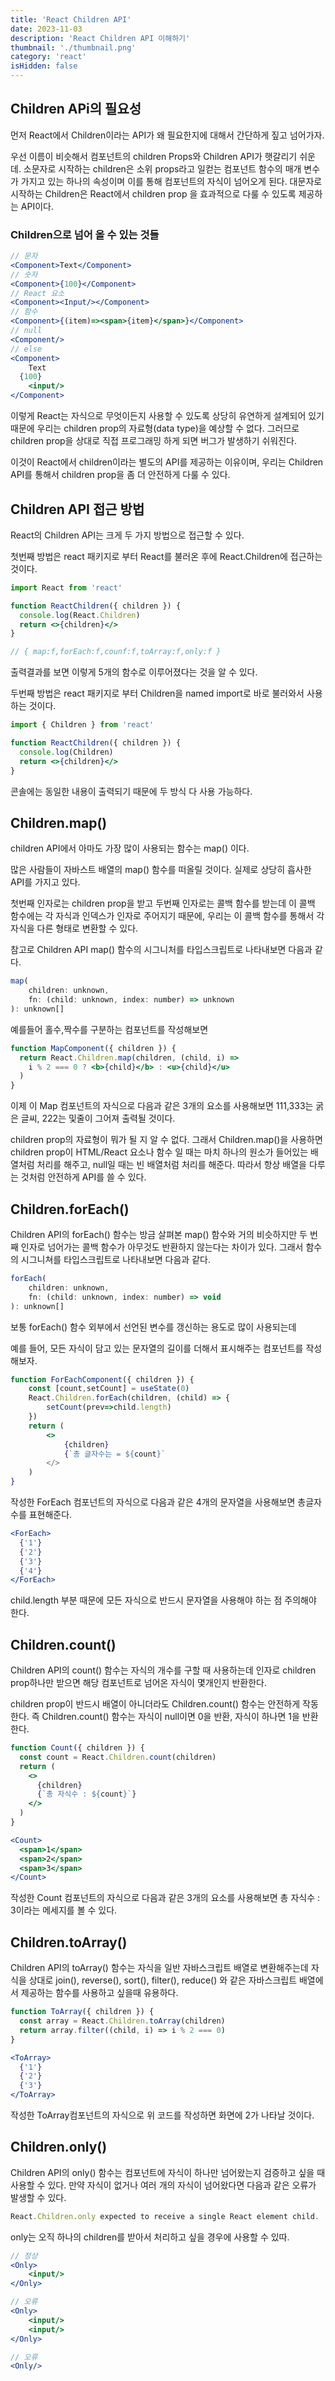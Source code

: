 ```yaml
---
title: 'React Children API'
date: 2023-11-03
description: 'React Children API 이해하기'
thumbnail: './thumbnail.png'
category: 'react'
isHidden: false
---
```


## Children APi의 필요성

먼저 React에서 Children이라는 API가 왜 필요한지에 대해서 간단하게 짚고 넘어가자.

우선 이름이 비슷해서 컴포넌트의 children Props와 Children API가 햇갈리기 쉬운데. 소문자로 시작하는 children은 소위 props라고 일컫는 컴포넌트 함수의 매개 변수가 가지고 있는 하나의 속성이며 이를 통해 컴포넌트의 자식이 넘어오게 된다. 대문자로 시작하는 Children은 React에서 children prop 을 효과적으로 다룰 수 있도록 제공하는 API이다.

### Children으로 넘어 올 수 있는 것들

```jsx
// 문자
<Component>Text</Component>
// 숫자
<Component>{100}</Component>
// React 요소
<Component><Input/></Component>
// 함수
<Component>{(item)=><span>{item}</span>}</Component>
// null
<Component/>
// else
<Component>
	Text
  {100}
	<input/>
</Component>
```

이렇게 React는 자식으로 무엇이든지 사용할 수 있도록 상당히 유연하게 설계되어 있기 때문에 우리는 children prop의 자료형(data type)을 예상할 수 없다. 그러므로 children prop을 상대로 직접 프로그래밍 하게 되면 버그가 발생하기 쉬워진다.

이것이 React에서 children이라는 별도의 API를 제공하는 이유이며, 우리는 Children API를 통해서 children prop을 좀 더 안전하게 다룰 수 있다.

## Children API 접근 방법

React의 Children API는 크게 두 가지 방법으로 접근할 수 있다.

첫번째 방법은 react 패키지로 부터 React를 불러온 후에 React.Children에 접근하는 것이다.

```jsx
import React from 'react'

function ReactChildren({ children }) {
  console.log(React.Children)
  return <>{children}</>
}

// { map:f,forEach:f,counf:f,toArray:f,only:f }
```

출력결과를 보면 이렇게 5개의 함수로 이루어졌다는 것을 알 수 있다.

두번째 방법은 react 패키지로 부터 Children을 named import로 바로 불러와서 사용하는 것이다.

```jsx
import { Children } from 'react'

function ReactChildren({ children }) {
  console.log(Children)
  return <>{children}</>
}
```

콘솔에는 동일한 내용이 출력되기 때문에 두 방식 다 사용 가능하다.

## Children.map()

children API에서 아마도 가장 많이 사용되는 함수는 map() 이다.

많은 사람들이 자바스트 배열의 map() 함수를 떠올릴 것이다. 실제로 상당히 흡사한 API를 가지고 있다.

첫번째 인자로는 children prop을 받고 두번째 인자로는 콜백 함수를 받는데 이 콜백 함수에는 각 자식과 인덱스가 인자로 주어지기 때문에, 우리는 이 콜백 함수를 통해서 각 자식을 다른 형태로 변환할 수 있다.

참고로 Children API map() 함수의 시그니처를 타입스크립트로 나타내보면 다음과 같다.

```jsx
map(
	children: unknown,
	fn: (child: unknown, index: number) => unknown
): unknown[]

```

예를들어 홀수,짝수를 구분하는 컴포넌트를 작성해보면

```jsx
function MapComponent({ children }) {
  return React.Children.map(children, (child, i) =>
    i % 2 === 0 ? <b>{child}</b> : <u>{child}</u>
  )
}
```

이제 이 Map 컴포넌트의 자식으로 다음과 같은 3개의 요소를 사용해보면 111,333는 굵은 글씨, 222는 및줄이 그어져 출력될 것이다.

children prop의 자료형이 뭐가 될 지 알 수 없다. 그래서 Children.map()을 사용하면 children prop이 HTML/React 요소나 함수 일 때는 마치 하나의 원소가 들어있는 배열처럼 처리를 해주고, null일 때는 빈 배열처럼 처리를 해준다. 따라서 항상 배열을 다루는 것처럼 안전하게 API를 쓸 수 있다.

## Children.forEach()

Children API의 forEach() 함수는 방금 살펴본 map() 함수와 거의 비슷하지만 두 번째 인자로 넘어가는 콜백 함수가 아무것도 반환하지 않는다는 차이가 있다. 그래서 함수의 시그니쳐를 타입스크립트로 나타내보면 다음과 같다.

```jsx
forEach(
	children: unknown,
	fn: (child: unknown, index: number) => void
): unknown[]
```

보통 forEach() 함수 외부에서 선언된 변수를 갱신하는 용도로 많이 사용되는데

예를 들어, 모든 자식이 담고 있는 문자열의 길이를 더해서 표시해주는 컴포넌트를 작성해보자.

```jsx
function ForEachComponent({ children }) {
	const [count,setCount] = useState(0)
	React.Children.forEach(children, (child) => {
		setCount(prev=>child.length)
	})
	return (
		<>
			{children}
			{`총 글자수는 = ${count}`
		</>
	)
}
```

작성한 ForEach 컴포넌트의 자식으로 다음과 같은 4개의 문자열을 사용해보면 총글자수를 표현해준다.

```jsx
<ForEach>
  {'1'}
  {'2'}
  {'3'}
  {'4'}
</ForEach>
```

child.length 부분 때문에 모든 자식으로 반드시 문자열을 사용해야 하는 점 주의해야 한다.

## Children.count()

Children API의 count() 함수는 자식의 개수를 구할 때 사용하는데 인자로 children prop하나만 받으면 해당 컴포넌트로 넘어온 자식이 몇개인지 반환한다.

children prop이 반드시 배열이 아니더라도 Children.count() 함수는 안전하게 작동한다. 즉 Children.count() 함수는 자식이 null이면 0을 반환, 자식이 하나면 1을 반환한다.

```jsx
function Count({ children }) {
  const count = React.Children.count(children)
  return (
    <>
      {children}
      {`총 자식수 : ${count}`}
    </>
  )
}
```

```jsx
<Count>
  <span>1</span>
  <span>2</span>
  <span>3</span>
</Count>
```

작성한 Count 컴포넌트의 자식으로 다음과 같은 3개의 요소를 사용해보면 총 자식수 : 3이라는 메세지를 볼 수 있다.

## Children.toArray()

Children API의 toArray() 함수는 자식을 일반 자바스크립트 배열로 변환해주는데 자식을 상대로 join(), reverse(), sort(), filter(), reduce() 와 같은 자바스크립트 배열에서 제공하는 함수를 사용하고 싶을때 유용하다.

```jsx
function ToArray({ children }) {
  const array = React.Children.toArray(children)
  return array.filter((child, i) => i % 2 === 0)
}
```

```jsx
<ToArray>
  {'1'}
  {'2'}
  {'3'}
</ToArray>
```

작성한 ToArray컴포넌트의 자식으로 위 코드를 작성하면 화면에 2가 나타날 것이다.

## Children.only()

Children API의 only() 함수는 컴포넌트에 자식이 하나만 넘어왔는지 검증하고 싶을 때 사용할 수 있다. 만약 자식이 없거나 여러 개의 자식이 넘어왔다면 다음과 같은 오류가 발생할 수 있다.

```jsx
React.Children.only expected to receive a single React element child.
```

only는 오직 하나의 children를 받아서 처리하고 싶을 경우에 사용할 수 있따.

```jsx
// 정상
<Only>
	<input/>
</Only>

// 오류
<Only>
	<input/>
	<input/>
</Only>

// 오류
<Only/>

```
